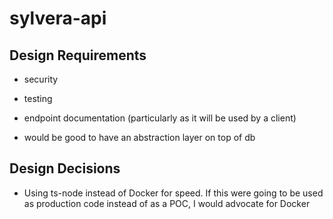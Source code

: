 # sylvera-api

## Design Requirements

- security
- testing
- endpoint documentation (particularly as it will be used by a client)

- would be good to have an abstraction layer on top of db

## Design Decisions

- Using ts-node instead of Docker for speed. If this were going to be used as production code instead of as a POC, I would advocate for Docker
